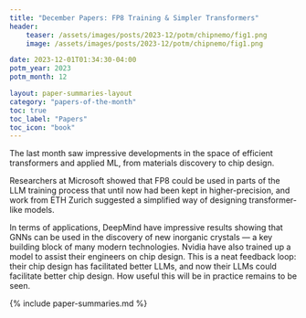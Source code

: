 ```yaml
---
title: "December Papers: FP8 Training & Simpler Transformers"
header:
    teaser: /assets/images/posts/2023-12/potm/chipnemo/fig1.png
    image: /assets/images/posts/2023-12/potm/chipnemo/fig1.png

date: 2023-12-01T01:34:30-04:00
potm_year: 2023
potm_month: 12

layout: paper-summaries-layout
category: "papers-of-the-month"
toc: true
toc_label: "Papers"
toc_icon: "book"
---
```


The last month saw impressive developments in the space of efficient transformers
and applied ML, from materials discovery to chip design.

Researchers at Microsoft showed that FP8 could be used in parts of the LLM training
process that until now had been kept in higher-precision, and work from ETH Zurich
suggested a simplified way of designing transformer-like models.

In terms of applications, DeepMind have impressive results showing that GNNs can be used
in the discovery of new inorganic crystals — a key building block of many modern
technologies. Nvidia have also trained up a model to assist their
engineers on chip design. This is a neat feedback loop: their chip design has
facilitated better LLMs, and now their LLMs could facilitate better chip design.
How useful this will be in practice remains to be seen.

{% include paper-summaries.md %}
